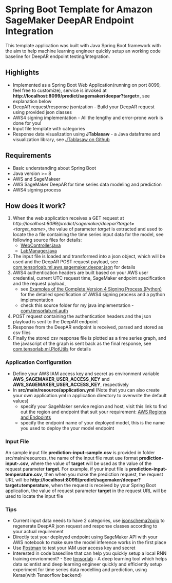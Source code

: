 # Spring Boot Template for Amazon SageMaker DeepAR Endpoint Integration
This template application was built with Java Spring Boot framework with the aim to help machine learning engineer quickly setup an working code baseline for DeepAR endpoint testing/integration.

## Highlights
* Implemented as a Spring Boot Web Application(running on port 8099, feel free to customize), service is invoked at **http://localhost:8099/predict/sagemaker/deepar?target=<target>**, see explanation below
* DeepAR request/response jsonization - Build your DeepAR request using provided json classes
* AWS4 signing implementation - All the lengthy and error-prone work is done for you!
* Input file template with categories
* Response data visualization using **JTablasaw** - a Java dataframe and visualization library, see [JTablasaw on Github](https://github.com/jtablesaw/tablesaw)

## Requirements
* Basic understanding about Spring Boot
* Java version >= 8
* AWS and SageMakeer
* AWS SageMaker DeepAR for time series data modeling and prediction
* AWS4 signing process

## How does it work?
1. When the web application receives a GET request at *http://localhost:8099/predict/sagemaker/deepar?target=<target_name>*, the value of parameter *target* is extracted and used to locate the a file containing the time series input data for the model, see following source files for details:
     - [WebController.java](https://github.com/adventure-island/springboot-deepar-template/blob/master/src/main/java/com/tensorlab/ml/WebController.java)
     - [LabManager.java](https://github.com/adventure-island/springboot-deepar-template/blob/master/src/main/java/com/tensorlab/ml/LabManager.java)
2. The input file is loaded and transformed into a json object, which will be used and the DeepAR POST request payload, see [com.tensorloab.ml.aws.sagemaker.deepar.json](https://github.com/adventure-island/springboot-deepar-template/blob/master/src/main/java/com/tensorlab/ml/aws/sagemaker/deepar/json) for details
3. AWS4 authentication headers are built based on your AWS user credential, current UTC request time, SageMaker endpoint specification and the request payload, 
      - see [Examples of the Complete Version 4 Signing Process (Python)](https://docs.aws.amazon.com/general/latest/gr/sigv4-signed-request-examples.html) for the detailed specification of AWS4 signing process and a python implementation
      - check this source folder for my java implementation -  [com.tensorlab.ml.auth](https://github.com/adventure-island/springboot-deepar-template/blob/master/src/main/java/com/tensorlab/ml/auth/)
4. POST request containing the authentication headers and the json playload is sent to the DeepAR endpoint
5. Response from the DeepAR endpoint is received, parsed and stored as csv files
6. Finally the stored csv response file is plotted as a time series graph, and the javascript of the graph is sent back as the final response, see [com.tensorlab.ml.PlotUtils](https://github.com/adventure-island/springboot-deepar-template/blob/master/src/main/java/com/tensorlab/ml/PlotUtils.java) for details

### Application Configuration
- Define your AWS IAM access key and secret as environment variable **AWS_SAGEMAKER_USER_ACCESS_KEY** and **AWS_SAGEMAKER_USER_ACCESS_KEY**, respectively
- In **src/main/resource/application.yml** (Note that you can also create your own application.yml in application directory to
overwrite the default values)
     * specify your SageMaker service region and host, visit this link to find out the region and endpoint that suit your requirement: [AWS Regions and Endpoints](https://docs.aws.amazon.com/general/latest/gr/rande.html#sagemaker_region)
     * specify the endpoint name of your deployed model, this is the name you used to deploy the your model endpoint

### Input File
An sample input file **prediction-input-sample.csv** is provided in folder src/main/resources, the name of the input file 
must use format **prediction-input-<target>.csv**, where the value of **target** will be used as the value of the request 
parameter **target**. For example, if your input file is **prediction-input-temperature.csv**, then when you make the prediction request, the request URL will be **http://localhost:8099/predict/sagemaker/deepar?target=temperature**, when the request is received by your Spring Boot application, the value of request parameter **target** in the request URL will be used to locate the input file

### Tips
* Current input data needs to have 2 categories, use [jsonschema2pojo](http://www.jsonschema2pojo.org/) to regenerate DeepAR json request and response classes according to your actual requirement
* Directly test your deployed endpoint using SageMaker API with your AWS notebook to make sure the model inference works in the first place
* Use [Postman](https://www.getpostman.com/) to test your IAM user access key and secret
* Interested in code basedline that can help you quickly setup a local RNN training envrionment? - See [tensorlab](https://github.com/adventure-island/tensorlab) - A deep learning tool which helps data scientist and deep learning engineer quickly and efficiently setup experiment for time series data modelling and prediction, using Keras(with Tensorflow backend)


